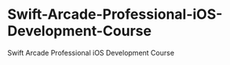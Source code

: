 # Swift-Arcade-Professional-iOS-Development-Course
Swift Arcade Professional iOS Development Course
